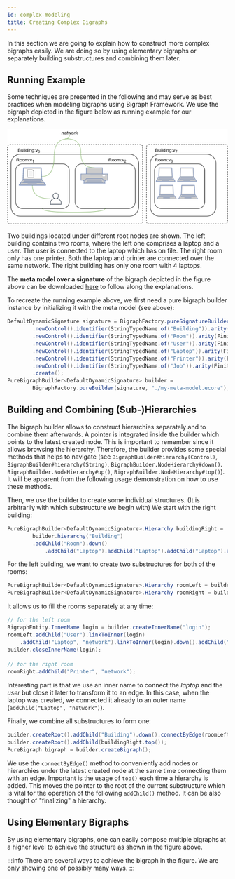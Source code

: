 ```yaml
---
id: complex-modeling
title: Creating Complex Bigraphs
---
```


In this section we are going to explain how to construct more complex bigraphs
easily.
We are doing so by using elementary bigraphs or separately building substructures
and combining them later.

## Running Example
Some techniques are presented in the following and may serve as best
practices when modeling bigraphs using Bigraph Framework. We use the
bigraph depicted in the figure below as running example for our explanations.

![vsd](../assets/complex-bigraph-model.png)

Two buildings located under different root nodes are shown. The left building
contains two rooms, where the left one comprises a laptop and a user. The user
is connected to the laptop which has on file. The right room only has one printer.
Both the laptop and printer are connected over the same network.
The right building has only one room with 4 laptops.

The **meta model over a signature** of the bigraph depicted in the figure above
can be downloaded [here](../assets/my-meta-model.ecore) to follow along the explanations.

To recreate the running example above, we first need a pure bigraph builder
instance by initializing it with the meta model (see above):
```java
DefaultDynamicSignature signature = BigraphFactory.pureSignatureBuilder()
        .newControl().identifier(StringTypedName.of("Building")).arity(FiniteOrdinal.ofInteger(0)).assign()
        .newControl().identifier(StringTypedName.of("Room")).arity(FiniteOrdinal.ofInteger(1)).assign()
        .newControl().identifier(StringTypedName.of("User")).arity(FiniteOrdinal.ofInteger(1)).assign()
        .newControl().identifier(StringTypedName.of("Laptop")).arity(FiniteOrdinal.ofInteger(2)).assign()
        .newControl().identifier(StringTypedName.of("Printer")).arity(FiniteOrdinal.ofInteger(1)).assign()
        .newControl().identifier(StringTypedName.of("Job")).arity(FiniteOrdinal.ofInteger(1)).assign()
        .create();
PureBigraphBuilder<DefaultDynamicSignature> builder =
        BigraphFactory.pureBuilder(signature, "./my-meta-model.ecore");
```

## Building and Combining (Sub-)Hierarchies

The bigraph builder allows to construct hierarchies separately and to
combine them afterwards.
A pointer is integrated inside the builder which points to the latest created
node. This is important to remember since it allows browsing
the hierarchy. Therefore, the builder provides some special methods that
helps to navigate (see `BigraphBuilder#hierarchy(Control)`, `BigraphBuilder#hierarchy(String)`,
`BigraphBuilder.NodeHierarchy#down()`. `BigraphBuilder.NodeHierarchy#up()`,
`BigraphBuilder.NodeHierarchy#top()`). It will be apparent from the following
usage demonstration on how to use these methods.



Then, we use the builder to create some individual structures.
(It is arbitrarily with which substructure we begin with)
We start with the right building:
```java
PureBigraphBuilder<DefaultDynamicSignature>.Hierarchy buildingRight =
        builder.hierarchy("Building")
        .addChild("Room").down()
            .addChild("Laptop").addChild("Laptop").addChild("Laptop").addChild("Laptop");
```

For the left building, we want to create two substructures for both of the rooms:
```java
PureBigraphBuilder<DefaultDynamicSignature>.Hierarchy roomLeft = builder.hierarchy("Room");
PureBigraphBuilder<DefaultDynamicSignature>.Hierarchy roomRight = builder.hierarchy("Room");
```
It allows us to fill the rooms separately at any time:
```java
// for the left room
BigraphEntity.InnerName login = builder.createInnerName("login");
roomLeft.addChild("User").linkToInner(login)
    .addChild("Laptop", "network").linkToInner(login).down().addChild("Job");
builder.closeInnerName(login);

// for the right room
roomRight.addChild("Printer", "network");
```

Interesting part is that we use an inner name to connect the _laptop_ and
the _user_ but close it later to transform it to an edge. In this case, when
the laptop was created, we connected it already to an outer name (`addChild("Laptop", "network")`).

Finally, we combine all substructures to form one:
```java
builder.createRoot().addChild("Building").down().connectByEdge(roomLeft.top(), roomRight.top());
builder.createRoot().addChild(buildingRight.top());
PureBigraph bigraph = builder.createBigraph();
```
We use the `connectByEdge()` method to conveniently add nodes or hierarchies under
the latest created node at the same time connecting them with an edge.
Important is the usage of `top()` each time a hierarchy is added.
This moves the pointer to the root of the current substructure which is vital
for the operation of the following `addChild()` method. It can be also thought
of "finalizing" a hierarchy.

## Using Elementary Bigraphs

By using elementary bigraphs, one can easily compose multiple bigraphs at
a higher level to achieve the structure as shown in the figure above.

:::info
There are several ways to achieve the bigraph in the figure. We are only
showing one of possibly many ways.
:::
